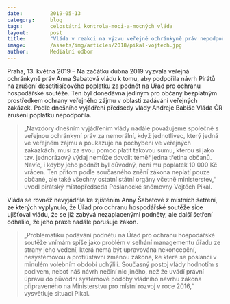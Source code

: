 ```yaml
---
date:         2019-05-13
category:     blog
tags:         celostátní kontrola-moci-a-mocných vláda
layout:       post
title:        "Vláda v reakci na výzvu veřejné ochránkyně práv nepodpořila iniciativu Pirátů na zrušení poplatku za podnět na ÚOHS"
image:        /assets/img/articles/2018/pikal-vojtech.jpg
author:       Mediální odbor
---
```


Praha, 13. května 2019 – Na začátku dubna 2019 vyzvala veřejná ochránkyně práv Anna Šabatová vládu k tomu, aby podpořila návrh Pirátů na zrušení desetitisícového poplatku za podnět na Úřad pro ochranu hospodářské soutěže. Ten byl donedávna jediným pro občany bezplatným prostředkem ochrany veřejného zájmu v oblasti zadávání veřejných zakázek. Podle dnešního vyjádření předsedy vlády Andreje Babiše Vláda ČR zrušení poplatku nepodpořila.

> „Navzdory dnešním vyjádřením vlády nadále považujeme společně s veřejnou ochránkyní práv za nemorální, když jednotlivec, který jedná ve veřejném zájmu a poukazuje na pochybení ve veřejných zakázkách, musí za svou pomoc platit takovou sumu, kterou si jako tzv. jednorázový výdaj nemůže dovolit téměř jedna třetina občanů. Navíc, i kdyby jeho podnět byl důvodný, není mu poplatek 10 000 Kč vrácen. Ten přitom podle současného znění zákona neplatí pouze občané, ale také všechny ostatní státní orgány včetně ministerstev,“ uvedl pirátský místopředseda Poslanecké sněmovny Vojtěch Pikal.

Vláda se rovněž nevyjádřila ke zjištěním Anny Šabatové z místních šetření, ze kterých vyplynulo, že Úřad pro ochranu hospodářské soutěže sice ujišťoval vládu, že se již zabývá nezaplacenými podněty, ale další šetření odhalilo, že jeho praxe nadále porušuje zákon.

> „Problematiku podávání podnětu na Úřad pro ochranu hospodářské soutěže vnímám spíše jako problém v selhání managementu úřadu ze strany jeho vedení, která nemá být upravována nekoncepční, nesystémovou a protiústavní změnou zákona, ke které se poslanci v minulém volebním období uchýlili. Současný postoj vlády hodnotím s podivem, neboť náš návrh nečiní nic jiného, než že uvádí právní úpravu do původní systémové podoby vládního návrhu zákona připraveného na Ministerstvu pro místní rozvoj v roce 2016,“ vysvětluje situaci Pikal.
